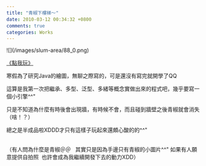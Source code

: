 ```yaml
---
title: "青椒下樓梯～"
date: 2010-03-12 00:34:32 +0800
comments: true
categories: Works
---
```

<p>![](/images/slum-area/88_0.png)</p><p><a href="http://www.cs.nctu.edu.tw/~whchien/DownFloor.html">《點我玩》</a></p><p>寒假為了研究Java的繪圖，無聊之際寫的，可是還沒有寫完就開學了QQ</p><p>這算是我第一次把繼承、多型、泛型、多緒等概念實做出來的程式吧，幾乎要寫一個小引擎^^"</p><p>只是不知道為什麼有時後會出現牆，有時候不會，而且碰到牆壁之後青椒就會消失（啥！？）</p><p>總之是半成品啦XDDD才只有這樣子玩起來還頗心酸的的^^"</p><p><br />（有人問為什麼是青椒＠＠&nbsp;&nbsp; 其實只是因為手邊只有青椒的小圖片^^" 如果有人願意提供自拍照&nbsp; 也許會成為我繼續開發下去的動力XDD）</p>
